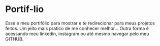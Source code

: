 # Portif-lio

Esse é meu portifólio para mostrar e te redirecionar para meus projetos feitos. Um jeito mais pratico de me conhecer melhor... Outra forma é acessando meu linkedin,
instagram ou até mesmo navegar pelo meu GITHUB.
